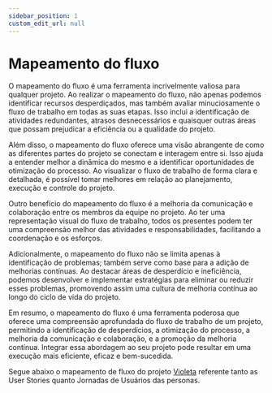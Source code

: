 ```yaml
---
sidebar_position: 1
custom_edit_url: null
---
```


# Mapeamento do fluxo

O mapeamento do fluxo é uma ferramenta incrivelmente valiosa para qualquer projeto. Ao realizar o mapeamento do fluxo, não apenas podemos identificar recursos desperdiçados, mas também avaliar minuciosamente o fluxo de trabalho em todas as suas etapas. Isso inclui a identificação de atividades redundantes, atrasos desnecessários e quaisquer outras áreas que possam prejudicar a eficiência ou a qualidade do projeto.

Além disso, o mapeamento do fluxo oferece uma visão abrangente de como as diferentes partes do projeto se conectam e interagem entre si. Isso ajuda a entender melhor a dinâmica do mesmo e a identificar oportunidades de otimização do processo. Ao visualizar o fluxo de trabalho de forma clara e detalhada, é possível tomar melhores em relação ao planejamento, execução e controle do projeto.

Outro benefício do mapeamento do fluxo é a melhoria da comunicação e colaboração entre os membros da equipe no projeto. Ao ter uma representação visual do fluxo de trabalho, todos os presentes podem ter uma compreensão melhor das atividades e responsabilidades, facilitando a coordenação e os esforços.

Adicionalmente, o mapeamento do fluxo não se limita apenas à identificação de problemas; também serve como base para a adição de melhorias contínuas. Ao destacar áreas de desperdício e ineficiência, podemos desenvolver e implementar estratégias para eliminar ou reduzir esses problemas, promovendo assim uma cultura de melhoria contínua ao longo do ciclo de vida do projeto.

Em resumo, o mapeamento do fluxo é uma ferramenta poderosa que oferece uma compreensão aprofundada do fluxo de trabalho de um projeto, permitindo a identificação de desperdícios, a otimização do processo, a melhoria da comunicação e colaboração, e a promoção da melhoria contínua. Integrar essa abordagem ao seu projeto pode resultar em uma execução mais eficiente, eficaz e bem-sucedida.

Segue abaixo o mapeamento de fluxo do projeto [Violeta](https://inteli-college.github.io/2024-T0008-EC05-G03/) referente tanto as User Stories quanto Jornadas de Usuários das personas. 




